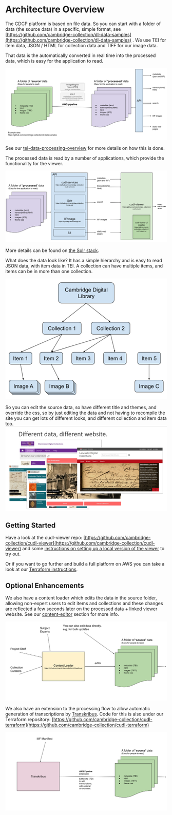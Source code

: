 # Architecture Overview

The CDCP platform is based on file data.  So you can start with a folder of data (the source data) 
in a specific, simple format, see [https://github.com/cambridge-collection/dl-data-samples](https://github.com/cambridge-collection/dl-data-samples) . We use TEI for item data, 
JSON / HTML for collection data and TIFF for our image data.

That data is the automatically converted in real time into the processed data, which is easy for the 
application to read.

![CDCP Intro data.svg](images%2FCDCP%20Intro%20data.svg)

See our [tei-data-processing-overview](tei-data-processing-overview.md) for more details on how this is done.
 
The processed data is read by a number of applications, which provide the functionality 
for the viewer.

![CDCP Intro applications (1).svg](images%2FCDCP%20Intro%20applications%20%281%29.svg)

More details can be found on [the Solr stack](the-solr-stack.md).

What does the data look like?  It has a simple hierarchy and is easy to read JSON data, with 
item data in TEI. A collection can have multiple items, and items can be in more than one collection.

![Simple CUDL Dependency Graph Example.svg](images%2FSimple%20CUDL%20Dependency%20Graph%20Example.svg)

So you can edit the source data, so have different title and themes, and override the css, 
so by just editing the data and not having to recompile the site you can get lots of different looks,
and different collection and item data too.
![differentdata.png](images%2Fdifferentdata.png)
## Getting Started

Have a look at the cudl-viewer repo: [https://github.com/cambridge-collection/cudl-viewer](https://github.com/cambridge-collection/cudl-viewer)
and some [instructions on setting up a local version of the viewer](setup-local-viewer.md) to try out. 

Or if you want to go further and build a full platform on AWS you can take a look at our [Terraform instructions](https://github.com/cambridge-collection/cudl-terraform). 

## Optional Enhancements

We also have a content loader which edits the data in the source folder, allowing non-expert users 
to edit items and collections and these changes are reflected a few seconds later on the processed data + 
linked viewer website. See our [content-editor](content-editor.md) section for more info.

![CDCP Intro - Content loader (1).svg](images%2FCDCP%20Intro%20-%20Content%20loader%20%281%29.svg)

We also have an extension to the processing flow to allow automatic generation of transcriptions by [Transkribus](https://www.transkribus.org/).
Code for this is also under our Terraform repository: [https://github.com/cambridge-collection/cudl-terraform](https://github.com/cambridge-collection/cudl-terraform)

![CDCP Intro - Transkribus.svg](images%2FCDCP%20Intro%20-%20Transkribus.svg)
